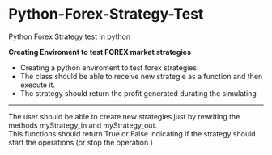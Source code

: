 # Python-Forex-Strategy-Test
Python Forex Strategy test in python 

__Creating Enviroment to test FOREX market strategies__
- Creating a python enviroment to test forex strategies.
- The class should be able to receive new strategie as a function and then execute it.
- The strategy should return the profit generated durating the simulating

-----

The user should be able to create new strategies just by rewriting the methods myStrategy_in and myStrategy_out.  
This functions should return True or False indicating if the strategy should start the operations (or stop the operation )
